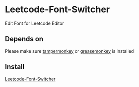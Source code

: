 # Leetcode-Font-Switcher
Edit Font for Leetcode Editor


## Depends on
Please make sure [tampermonkey](http://tampermonkey.net/) or [greasemonkey](http://www.greasespot.net/) is installed

## Install
[Leetcode-Font-Switcher](https://github.com/sidvud98/Leetcode-Font-Switcher/raw/main/LeetcodeFontSwitcher.user.js)
